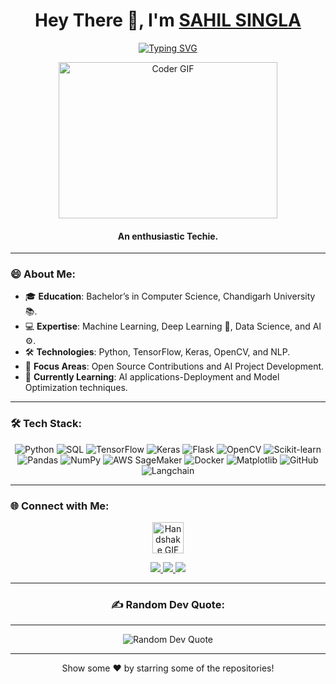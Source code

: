 <h1 align="center">Hey There 👋, I'm <a href="https://www.linkedin.com/in/sahil-singla-5166ab238/"> SAHIL SINGLA </a></h1>

<p align="center">
<a href="https://git.io/typing-svg"><img src="https://readme-typing-svg.herokuapp.com?font=Fira+Code&duration=500&pause=1000&color=482CF7&background=BF210000&width=435&lines=Data+Scientist+and+AI+Enthusiast;Open-Source+Contributor;Deep+Learning+Innovator;Keen+to+Solve+Challenging+Problems" alt="Typing SVG" /></a>
</p>

<p align="center">
<img alt="Coder GIF" height=250 width=350 src="https://physicsgurukul.files.wordpress.com/2019/02/character-1.gif" />
</p>

<h4 align="center">An enthusiastic Techie.</h4>

---

### 😄 About Me:
- 🎓 **Education**: Bachelor’s in Computer Science, Chandigarh University 📚.
- 💻 **Expertise**: Machine Learning, Deep Learning 🧠, Data Science, and AI	⚙️.
- 🛠️ **Technologies**: Python, TensorFlow, Keras, OpenCV, and NLP.
- 🔭 **Focus Areas**: Open Source Contributions and AI Project Development.
- 🌱 **Currently Learning**: AI applications-Deployment and Model Optimization techniques.
  
---

### 🛠️ Tech Stack:
<p align="center">
<img alt="Python" src="https://img.shields.io/badge/python-%23fca9ae.svg?style=for-the-badge&logo=python&logoColor=140200"/>
<img alt="SQL" src="https://img.shields.io/badge/sql-%2300843e.svg?style=for-the-badge&logo=mysql&logoColor=white"/>
<img alt="TensorFlow" src="https://img.shields.io/badge/TensorFlow-%23e4626b.svg?style=for-the-badge&logo=TensorFlow&logoColor=140200"/>
<img alt="Keras" src="https://img.shields.io/badge/Keras-%23d00000.svg?style=for-the-badge&logo=Keras&logoColor=white"/>
<img alt="Flask" src="https://img.shields.io/badge/Flask-%23e4626b.svg?style=for-the-badge&logo=flask&logoColor=140200"/>
<img alt="OpenCV" src="https://img.shields.io/badge/OpenCV-%23f2ca61.svg?style=for-the-badge&logo=OpenCV&logoColor=140200"/>
<img alt="Scikit-learn" src="https://img.shields.io/badge/ScikitLearn-%23ffd2ce.svg?style=for-the-badge&logo=scikit-learn&logoColor=140200"/>
<img alt="Pandas" src="https://img.shields.io/badge/Pandas-%23150458.svg?style=for-the-badge&logo=pandas&logoColor=white"/>
<img alt="NumPy" src="https://img.shields.io/badge/NumPy-%23013243.svg?style=for-the-badge&logo=numpy&logoColor=white"/>
<img alt="AWS SageMaker" src="https://img.shields.io/badge/AWS%20SageMaker-%23FF9900.svg?style=for-the-badge&logo=amazon-aws&logoColor=white"/>
<img alt="Docker" src="https://img.shields.io/badge/Docker-%232496ED.svg?style=for-the-badge&logo=docker&logoColor=white"/>
<img alt="Matplotlib" src="https://img.shields.io/badge/Matplotlib-%23fca9ae.svg?style=for-the-badge&logo=plotly&logoColor=140200"/>
<img alt="GitHub" src="https://img.shields.io/badge/GitHub-%23e4626b.svg?style=for-the-badge&logo=github&logoColor=140200"/>
<img alt="Langchain" src="https://img.shields.io/badge/Langchain-%23FF8800.svg?style=for-the-badge&logo=chatgpt&logoColor=white"/>
</p>


---

### 🌐 Connect with Me:

<div align="center">
  <a href="https://www.linkedin.com/in/your-linkedin/" target="_blank">
    <img src="https://media.giphy.com/media/3o7abKhOpu0NwenH3O/giphy.gif" alt="Handshake GIF" width="50" style="vertical-align:middle;">
  </a><p align="center">
<a href="https://www.linkedin.com/in/sahil-singla-5166ab238/">
  <img src="https://img.shields.io/badge/LinkedIn-0077B5?style=for-the-badge&logo=linkedin&logoColor=white" /> 
 </a> 
<a href="mailto:sahilsinglaktr@gmail.com">
  <img src="https://img.shields.io/badge/Gmail-D14836?style=for-the-badge&logo=gmail&logoColor=white" />
</a>
<a href="https://github.com/sahil-D-scientist">
  <img src="https://img.shields.io/badge/GitHub-100000?style=for-the-badge&logo=github&logoColor=white" />
</a>
</p>

---
<div align="center">
  <h3>✍️ Random Dev Quote:</h3>
</div>

---

  
<div align="center">
  <img src="https://quotes-github-readme.vercel.app/api?quote=In%20God%20we%20trust.%20All%20others%20must%20bring%20data.&author=W.%20Edwards%20Deming&type=horizontal&theme=radical" alt="Random Dev Quote">
</div>

---

<p align="center">
Show some ❤️ by starring some of the repositories!
</p>

